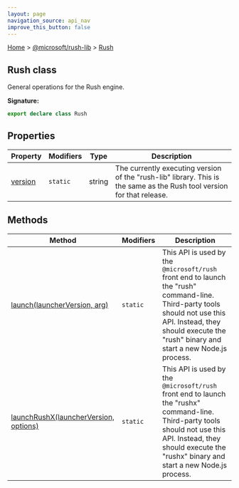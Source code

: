 ```yaml
---
layout: page
navigation_source: api_nav
improve_this_button: false
---
```



[Home](./index.md) &gt; [@microsoft/rush-lib](./rush-lib.md) &gt; [Rush](./rush-lib.rush.md)

## Rush class

General operations for the Rush engine.

<b>Signature:</b>

```typescript
export declare class Rush
```

## Properties

|  Property | Modifiers | Type | Description |
|  --- | --- | --- | --- |
|  [version](./rush-lib.rush.version.md) | <code>static</code> | string | The currently executing version of the "rush-lib" library. This is the same as the Rush tool version for that release. |

## Methods

|  Method | Modifiers | Description |
|  --- | --- | --- |
|  [launch(launcherVersion, arg)](./rush-lib.rush.launch.md) | <code>static</code> | This API is used by the <code>@microsoft/rush</code> front end to launch the "rush" command-line. Third-party tools should not use this API. Instead, they should execute the "rush" binary and start a new Node.js process. |
|  [launchRushX(launcherVersion, options)](./rush-lib.rush.launchrushx.md) | <code>static</code> | This API is used by the <code>@microsoft/rush</code> front end to launch the "rushx" command-line. Third-party tools should not use this API. Instead, they should execute the "rushx" binary and start a new Node.js process. |
